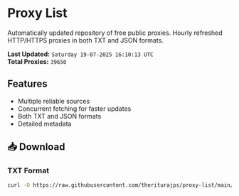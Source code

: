 # Proxy List

Automatically updated repository of free public proxies. Hourly refreshed HTTP/HTTPS proxies in both TXT and JSON formats.

**Last Updated:** `Saturday 19-07-2025 16:10:13 UTC`  
**Total Proxies:** `39650`

## Features
- Multiple reliable sources
- Concurrent fetching for faster updates
- Both TXT and JSON formats
- Detailed metadata

## 📥 Download

### TXT Format
```bash
curl -O https://raw.githubusercontent.com/theriturajps/proxy-list/main/proxies.txt